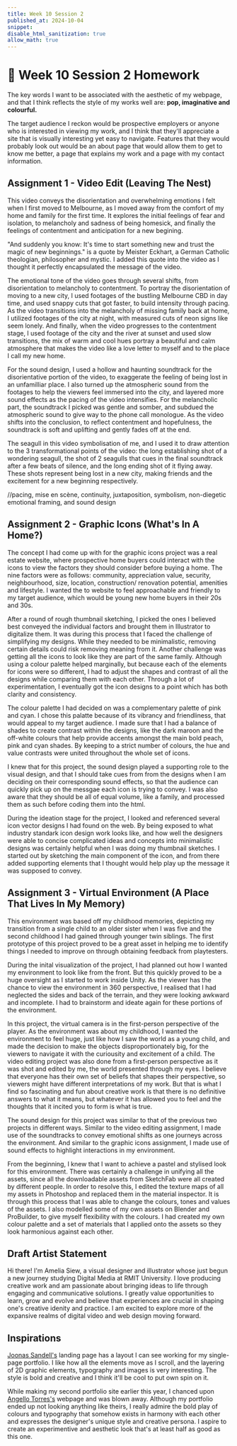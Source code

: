```yaml
---
title: Week 10 Session 2
published_at: 2024-10-04
snippet: 
disable_html_sanitization: true
allow_math: true
---
```


# :page_with_curl: Week 10 Session 2 Homework 

The key words I want to be associated with the aesthetic of my webpage, and that I think reflects the style of my works well are: <b>pop, imaginative and colourful.</b>

The target audience I reckon would be prospective employers or anyone who is interested in viewing my work, and I think that they'll appreciate a site that is visually interesting yet easy to navigate. Features that they would probably look out would be an about page that would allow them to get to know me better, a page that explains my work and a page with my contact information.

## Assignment 1 - Video Edit (Leaving The Nest)

This video conveys the disorientation and overwhelming emotions I felt when I first moved to Melbourne, as I moved away from the comfort of my home and family for the first time. It explores the initial feelings of fear and isolation, to melancholy and sadness of being homesick, and finally the feelings of contentment and anticipation for a new begining.

"And suddenly you know: It's time to start something new and trust the magic of new beginnings." is a quote by Meister Eckhart, a German Catholic theologian, philosopher and mystic. I added this quote into the video as I thought it perfectly encapsulated the message of the video.

The emotional tone of the video goes through several shifts, from disorientation to melancholy to contentment. To portray the disorientation of moving to a new city, I used footages of the bustling Melbourne CBD in day time, and used snappy cuts that got faster, to build intensity through pacing. As the video transitions into the melancholy of missing family back at home, I utilized footages of the city at night, with measured cuts of neon signs like seem lonely. And finally, when the video progresses to the contentment stage, I used footage of the city and the river at sunset and used slow transitions, the mix of warm and cool hues portray a beautiful and calm atmosphere that makes the video like a love letter to myself and to the place I call my new home. 

For the sound design, I used a hollow and haunting soundtrack for the disorientative portion of the video, to exaggerate the feeling of being lost in an unfamilliar place. I also turned up the atmospheric sound from the footages to help the viewers feel immersed into the city, and layered more sound effects as the pacing of the video intensifies. For the melancholic part, the soundtrack I picked was gentle and somber, and subdued the atmospheric sound to give way to the phone call monologue. As the video shifts into the conclusion, to reflect contentment and hopefulness, the soundtrack is soft and uplifting and gently fades off at the end.

The seagull in this video symbolisation of me, and I used it to draw attention to the 3 transformational points of the video: the long establishing shot of a wondering seagull, the shot of 2 seagulls that cues in the final soundtrack after a few beats of silence, and the long ending shot of it flying away. These shots represent being lost in a new city, making friends and the excitement for a new beginning respectively.

//pacing, mise en scène, continuity, juxtaposition, symbolism, non-diegetic emotional framing, and sound design

## Assignment 2 - Graphic Icons (What's In A Home?)

The concept I had come up with for the graphic icons project was a real estate website, where prospective home buyers could interact with the icons to view the factors they should consider before buying a home. The nine factors were as follows: community, appreciation value, security, neighbourhood, size, location, construction/ renovation potential, amenities and lifestyle. I wanted the to website to feel approachable and friendly to my target audience, which would be young new home buyers in their 20s and 30s.

After a round of rough thumbnail sketching, I picked the ones I believed best conveyed the individual factors and brought them in Illustrator to digitalize them. It was during this process that I faced the challenge of simplifying my designs. While they needed to be minimalistic, removing certain details could risk removing meaning from it. Another challenge was getting all the icons to look like they are part of the same family. Although using a colour palette helped marginally, but because each of the elements for icons were so different, I had to adjust the shapes and contrast of all the designs while comparing them with each other.  Through a lot of experimentation, I eventually got the icon designs to a point which has both clarity and consistency.

The colour palette I had decided on was a complementary palette of pink and cyan. I chose this palatte because of its vibrancy and friendliness, that would appeal to my target audience. I made sure that I had a balance of shades to create contrast within the designs, like the dark maroon and the off-white colours that help provide accents amongst the main bold peach, pink and cyan shades. By keeping to a strict number of colours, the hue and value contrasts were united throughout the whole set of icons.

I knew that for this project, the sound design played a supporting role to the visual design, and that I should take cues from from the designs when I am deciding on their corresponding sound effects, so that the audience can quickly pick up on the messgae each icon is trying to convey. I was also aware that they should be all of equal volume, like a family, and processed them as such before coding them into the html. 

During the ideation stage for the project, I looked and referenced several icon vector designs I had found on the web. By being exposed to what industry standark icon design work looks like, and how well the designers were able to concise complicated ideas and concepts into minimalistic designs was certainly helpful when I was doing my thumbnail sketches. I started out by sketching the main component of the icon, and from there added supporting elements that I thought would help play up the message it was supposed to convey.

## Assignment 3 - Virtual Environment (A Place That Lives In My Memory)

This environment was based off my childhood memories, depicting my transition from a single child to an older sister when I was five and the second childhood I had gained through younger twin siblings. The first prototype of this project proved to be a great asset in helping me to identify things I needed to improve on through obtaining feedback from playtesters. 

During the inital visualization of the project, I had planned out how I wanted my environment to look like from the front. But this quickly proved to be a huge oversight as I started to work inside Unity. As the viewer has the chance to view the environment in 360 perspective, I realised that I had neglected the sides and back of the terrain, and they were looking awkward and incomplete. I had to brainstorm and ideate again for these portions of the environment.

In this project, the virtual camera is in the first-person perspective of the player. As the environment was about my childhood, I wanted the environment to feel huge, just like how I saw the world as a young child, and made the decision to make the objects disproportionately big, for the viewers to navigate it with the curiousity and excitement of a child.  The video editing project was also done from a first-person perspective as it was shot and edited by me, the world presented through my eyes. I believe that everyone has their own set of beliefs that shapes their perspective, so viewers might have different interpretations of my work. But that is what I find so fascinating and fun about creative work is that there is no definitive answers to what it means, but whatever it has allowed you to feel and the thoughts that it incited you to form is what is true.

The sound design for this project was similar to that of the previous two projects in different ways. Similar to the video editing assignment, I made use of the soundtracks to convey emotional shifts as one journeys across the environment. And similar to the graphic icons assignment, I made use of sound effects to highlight interactions in my environment. 

From the beginning, I knew that I want to achieve a pastel and stylised look for this environment. There was certainly a challenge in unifying all the assets, since all the downloadable assets from SketchFab were all created by different people. In order to resolve this, I edited the texture maps of all my assets in Photoshop and replaced them in the material inspector. It is through this process that I was able to change the colours, tones and values of the assets. I also modelled some of my own assets on Blender and ProBuilder, to give myself flexibility with the colours. I had created my own colour palette and a set of materials that I applied onto the assets so they look harmonious against each other. 

## Draft Artist Statement 

Hi there! I'm Amelia Siew, a visual designer and illustrator whose just begun a new journey studying Digital Media at RMIT University. I love producing creative work and am passionate about bringing ideas to life through engaging and communicative solutions. I greatly value opportunities to learn, grow and evolve and believe that experiences are crucial in shaping one's creative idenity and practice. I am excited to explore more of the expansive realms of digital video and web design moving forward.

## Inspirations

[Joonas Sandell's](https://joonassandell.com/) landing page has a layout I can see working for my single-page portfolio. I like how all the elements move as I scroll, and the layering of 2D graphic elements, typography and images is very interesting. The style is bold and creative and I think it'll be cool to put own spin on it.

While making my second portfolio site earlier this year, I chanced upon [Angello Torres's](https://angellotorres.com/) webpage and was blown away. Although my portfolio ended up not looking anything like theirs, I really admire the bold play of colours and typography that somehow exists in harmony with each other and expresses the designer's unique style and creative persona. I aspire to create an experimentive and aesthetic look that's at least half as good as this one.

